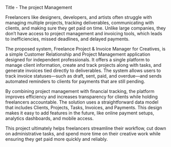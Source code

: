 Title - The project Management 

Freelancers like designers, developers, and artists often struggle with managing multiple projects, tracking deliverables, communicating with clients, and making sure they get paid on time. Unlike large companies, they don’t have access to project management and invoicing tools, which leads to inefficiencies, missed deadlines, and delayed payments.

The proposed system, Freelance Project & Invoice Manager for Creatives, is a simple Customer Relationship and Project Management application designed for independent professionals. It offers a single platform to manage client information, create and track projects along with tasks, and generate invoices tied directly to deliverables. The system allows users to track invoice statuses—such as draft, sent, paid, and overdue—and sends automated reminders to clients for payments that are still pending.

By combining project management with financial tracking, the platform improves efficiency and increases transparency for clients while holding freelancers accountable. The solution uses a straightforward data model that includes Clients, Projects, Tasks, Invoices, and Payments. This design makes it easy to add features in the future, like online payment setups, analytics dashboards, and mobile access.

This project ultimately helps freelancers streamline their workflow, cut down on administrative tasks, and spend more time on their creative work while ensuring they get paid more quickly and reliably.
